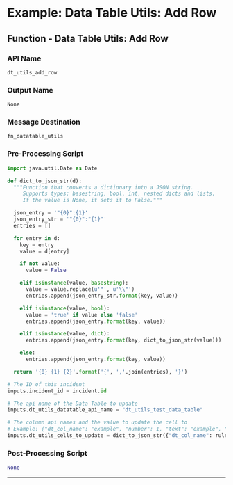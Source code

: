 <!--
    DO NOT MANUALLY EDIT THIS FILE
    THIS FILE IS AUTOMATICALLY GENERATED WITH resilient-sdk codegen
-->

# Example: Data Table Utils: Add Row

## Function - Data Table Utils: Add Row

### API Name
`dt_utils_add_row`

### Output Name
`None`

### Message Destination
`fn_datatable_utils`

### Pre-Processing Script
```python
import java.util.Date as Date

def dict_to_json_str(d):
  """Function that converts a dictionary into a JSON string.
     Supports types: basestring, bool, int, nested dicts and lists.
     If the value is None, it sets it to False."""

  json_entry = '"{0}":{1}'
  json_entry_str = '"{0}":"{1}"'
  entries = []

  for entry in d:
    key = entry
    value = d[entry]

    if not value:
      value = False

    elif isinstance(value, basestring):
      value = value.replace(u'"', u'\\"')
      entries.append(json_entry_str.format(key, value))

    elif isinstance(value, bool):
      value = 'true' if value else 'false'
      entries.append(json_entry.format(key, value))

    elif isinstance(value, dict):
      entries.append(json_entry.format(key, dict_to_json_str(value)))

    else:
      entries.append(json_entry.format(key, value))

  return '{0} {1} {2}'.format('{', ','.join(entries), '}')

# The ID of this incident
inputs.incident_id = incident.id

# The api name of the Data Table to update
inputs.dt_utils_datatable_api_name = "dt_utils_test_data_table"

# The column api names and the value to update the cell to
# Example: {"dt_col_name": "example", "number": 1, "text": "example", "datetime": Date().getTime(), "boolean": True, "select": "1", "multi_select": ["a", "b"]}
inputs.dt_utils_cells_to_update = dict_to_json_str({"dt_col_name": rule.properties.dt_name_field, "number": rule.properties.dt_number_field, "text": rule.properties.dt_text_field, "datetime": rule.properties.dt_datetime_field, "boolean": rule.properties.dt_boolean_field, "select": rule.properties.dt_select_field, "multi_select": rule.properties.dt_multi_select_field})
```

### Post-Processing Script
```python
None
```

---

